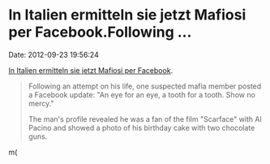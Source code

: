 In Italien ermitteln sie jetzt Mafiosi per Facebook.Following \...
==================================================================

Date: 2012-09-23 19:56:24

[In Italien ermitteln sie jetzt Mafiosi per
Facebook](http://phys.org/news/2012-09-italian-police-track-mafia-facebook.html).

> Following an attempt on his life, one suspected mafia member posted a
> Facebook update: \"An eye for an eye, a tooth for a tooth. Show no
> mercy.\"
>
> The man\'s profile revealed he was a fan of the film \"Scarface\" with
> Al Pacino and showed a photo of his birthday cake with two chocolate
> guns.

m(
